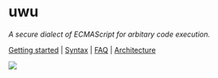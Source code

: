 # uwu

_A secure dialect of ECMAScript for arbitary code execution._

[Getting started](docs/USAGE.md) | [Syntax](docs/SYNTAX.md) | [FAQ](docs/FAQ.md) | [Architecture](https://docs.google.com/presentation/d/1dIYQl963fUFAYUUu0UipMcR9BhivwMlBqMISO2cIUNg)

![](https://svxhcctwfanmecsx6oagkmknnh5wyj5ilcbmfcd67oulv3wf7bqa.arweave.net/lW5xCnYoGsIKV_OAZTFNaftsJ6hYgsKIfvuouu7F-GA)